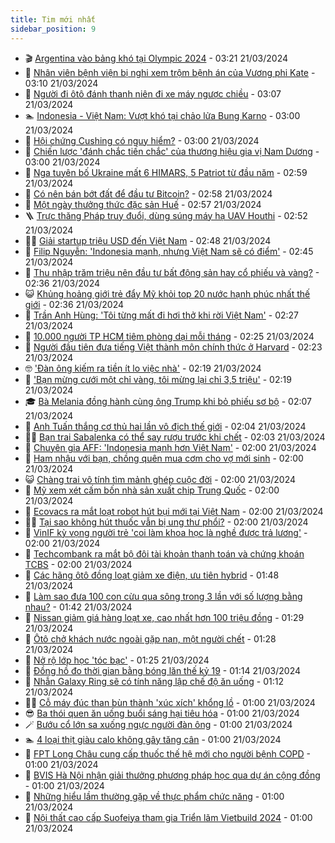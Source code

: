 ```yaml
---
title: Tim mới nhất
sidebar_position: 9
---
```


<!-- vnexpress-tin-moi-nhat:START -->
- 🎬 [Argentina vào bảng khó tại Olympic 2024](https://vnexpress.net/argentina-vao-bang-kho-tai-olympic-2024-4724825.html) - 03:21 21/03/2024
- 🐎 [Nhân viên bệnh viện bị nghi xem trộm bệnh án của Vương phi Kate](https://vnexpress.net/nhan-vien-benh-vien-bi-nghi-xem-trom-benh-an-cua-vuong-phi-kate-4724830.html) - 03:10 21/03/2024
- 🦍 [Người đi ôtô đánh thanh niên đi xe máy ngược chiều](https://vnexpress.net/nguoi-di-oto-danh-thanh-nien-di-xe-may-nguoc-chieu-4724297.html) - 03:07 21/03/2024
- 🏊 [Indonesia - Việt Nam: Vượt khó tại chảo lửa Bung Karno](https://vnexpress.net/indonesia-viet-nam-vuot-kho-tai-chao-lua-bung-karno-4724735.html) - 03:00 21/03/2024
- 🎊 [Hội chứng Cushing có nguy hiểm?](https://vnexpress.net/hoi-chung-cushing-co-nguy-hiem-4724693.html) - 03:00 21/03/2024
- 🎃 [Chiến lược &#39;đánh chắc tiến chắc&#39; của thương hiệu gia vị Nam Dương](https://vnexpress.net/chien-luoc-danh-chac-tien-chac-cua-thuong-hieu-gia-vi-nam-duong-4724502.html) - 03:00 21/03/2024
- 🧰 [Nga tuyên bố Ukraine mất 6 HIMARS, 5 Patriot từ đầu năm](https://vnexpress.net/nga-tuyen-bo-ukraine-mat-6-himars-5-patriot-tu-dau-nam-4724800.html) - 02:59 21/03/2024
- 🔭 [Có nên bán bớt đất để đầu tư Bitcoin?](https://vnexpress.net/co-nen-ban-bot-dat-de-dau-tu-bitcoin-4724797.html) - 02:58 21/03/2024
- 🫶 [Một ngày thưởng thức đặc sản Huế](https://vnexpress.net/mot-ngay-thuong-thuc-dac-san-hue-4722654.html) - 02:57 21/03/2024
- 🪜 [Trực thăng Pháp truy đuổi, dùng súng máy hạ UAV Houthi](https://vnexpress.net/truc-thang-phap-truy-duoi-dung-sung-may-ha-uav-houthi-4724790.html) - 02:52 21/03/2024
- 👨‍🏫 [Giải startup triệu USD đến Việt Nam](https://vnexpress.net/giai-startup-trieu-usd-den-viet-nam-4724725.html) - 02:48 21/03/2024
- 🎊 [Filip Nguyễn: &#39;Indonesia mạnh, nhưng Việt Nam sẽ có điểm&#39;](https://vnexpress.net/filip-nguyen-indonesia-manh-nhung-viet-nam-se-co-diem-4724819.html) - 02:45 21/03/2024
- 🎊 [Thu nhập trăm triệu nên đầu tư bất động sản hay cổ phiếu và vàng?](https://vnexpress.net/thu-nhap-tram-trieu-nen-dau-tu-bat-dong-san-hay-co-phieu-va-vang-4723947.html) - 02:36 21/03/2024
- 😺 [Khủng hoảng giới trẻ đẩy Mỹ khỏi top 20 nước hạnh phúc nhất thế giới](https://vnexpress.net/khung-hoang-gioi-tre-day-my-khoi-top-20-nuoc-hanh-phuc-nhat-the-gioi-4724774.html) - 02:36 21/03/2024
- 🐘 [Trần Anh Hùng: &#39;Tôi từng mất đi hơi thở khi rời Việt Nam&#39;](https://vnexpress.net/tran-anh-hung-toi-tung-mat-di-hoi-tho-khi-roi-viet-nam-4724416.html) - 02:27 21/03/2024
- 🌁 [10.000 người TP HCM tiêm phòng dại mỗi tháng](https://vnexpress.net/10-000-nguoi-tp-hcm-tiem-phong-dai-moi-thang-4724791.html) - 02:25 21/03/2024
- 🐲 [Người đầu tiên đưa tiếng Việt thành môn chính thức ở Harvard](https://vnexpress.net/nguoi-dau-tien-dua-tieng-viet-thanh-mon-chinh-thuc-o-harvard-4724707.html) - 02:23 21/03/2024
- 🤓 [&#39;Đàn ông kiếm ra tiền ít lo việc nhà&#39;](https://vnexpress.net/dan-ong-kiem-ra-tien-it-lo-viec-nha-4724178.html) - 02:19 21/03/2024
- 💪 [&#39;Bạn mừng cưới một chỉ vàng, tôi mừng lại chỉ 3,5 triệu&#39;](https://vnexpress.net/ban-mung-cuoi-mot-chi-vang-toi-mung-lai-chi-3-5-trieu-4724777.html) - 02:19 21/03/2024
- 🎓 [Bà Melania đồng hành cùng ông Trump khi bỏ phiếu sơ bộ](https://vnexpress.net/ba-melania-dong-hanh-cung-ong-trump-khi-bo-phieu-so-bo-4724775.html) - 02:07 21/03/2024
- 🫣 [Anh Tuấn thắng cơ thủ hai lần vô địch thế giới](https://vnexpress.net/anh-tuan-thang-co-thu-hai-lan-vo-dich-the-gioi-4724793.html) - 02:04 21/03/2024
- 🧑‍💻 [Bạn trai Sabalenka có thể say rượu trước khi chết](https://vnexpress.net/ban-trai-sabalenka-co-the-say-ruou-truoc-khi-chet-4724809.html) - 02:03 21/03/2024
- 🐲 [Chuyên gia AFF: &#39;Indonesia mạnh hơn Việt Nam&#39;](https://vnexpress.net/chuyen-gia-aff-indonesia-manh-hon-viet-nam-4724733.html) - 02:00 21/03/2024
- 🌝 [Ham nhậu với bạn, chồng quên mua cơm cho vợ mới sinh](https://vnexpress.net/ham-nhau-voi-ban-chong-quen-mua-com-cho-vo-moi-sinh-4724776.html) - 02:00 21/03/2024
- 😺 [Chàng trai vô tính tìm mảnh ghép cuộc đời](https://vnexpress.net/chang-trai-vo-tinh-tim-manh-ghep-cuoc-doi-4724767.html) - 02:00 21/03/2024
- 🐎 [Mỹ xem xét cấm bốn nhà sản xuất chip Trung Quốc](https://vnexpress.net/my-xem-xet-cam-bon-nha-san-xuat-chip-trung-quoc-4724720.html) - 02:00 21/03/2024
- 🎡 [Ecovacs ra mắt loạt robot hút bụi mới tại Việt Nam](https://vnexpress.net/ecovacs-ra-mat-loat-robot-hut-bui-moi-tai-viet-nam-4724803.html) - 02:00 21/03/2024
- 👨‍🏫 [Tại sao không hút thuốc vẫn bị ung thư phổi?](https://vnexpress.net/tai-sao-khong-hut-thuoc-van-bi-ung-thu-phoi-4724742.html) - 02:00 21/03/2024
- 🦆 [VinIF kỳ vọng người trẻ &#39;coi làm khoa học là nghề được trả lương&#39;](https://vnexpress.net/vinif-ky-vong-nguoi-tre-coi-lam-khoa-hoc-la-nghe-duoc-tra-luong-4724370.html) - 02:00 21/03/2024
- 🚦 [Techcombank ra mắt bộ đôi tài khoản thanh toán và chứng khoán TCBS](https://vnexpress.net/techcombank-ra-mat-bo-doi-tai-khoan-thanh-toan-va-chung-khoan-tcbs-4722393.html) - 02:00 21/03/2024
- 💫 [Các hãng ôtô đồng loạt giảm xe điện, ưu tiên hybrid](https://vnexpress.net/cac-hang-oto-dong-loat-giam-xe-dien-uu-tien-hybrid-4724369.html) - 01:48 21/03/2024
- 🎉 [Làm sao đưa 100 con cừu qua sông trong 3 lần với số lượng bằng nhau?](https://vnexpress.net/lam-sao-dua-100-con-cuu-qua-song-trong-3-lan-voi-so-luong-bang-nhau-4724798.html) - 01:42 21/03/2024
- 🌋 [Nissan giảm giá hàng loạt xe, cao nhất hơn 100 triệu đồng](https://vnexpress.net/nissan-giam-gia-hang-loat-xe-cao-nhat-hon-100-trieu-dong-4724739.html) - 01:29 21/03/2024
- 🤖 [Ôtô chở khách nước ngoài gặp nạn, một người chết](https://vnexpress.net/oto-cho-khach-nuoc-ngoai-gap-nan-mot-nguoi-chet-4724782.html) - 01:28 21/03/2024
- 🦏 [Nở rộ lớp học &#39;tóc bạc&#39;](https://vnexpress.net/no-ro-lop-hoc-toc-bac-4724650.html) - 01:25 21/03/2024
- 🦩 [Đồng hồ đo thời gian bằng bóng lăn thế kỷ 19](https://vnexpress.net/dong-ho-do-thoi-gian-bang-bong-lan-the-ky-19-4723887.html) - 01:14 21/03/2024
- 👺 [Nhẫn Galaxy Ring sẽ có tính năng lập chế độ ăn uống](https://vnexpress.net/nhan-galaxy-ring-se-co-tinh-nang-lap-che-do-an-uong-4724713.html) - 01:12 21/03/2024
- 🧑‍🏫 [Cỗ máy đúc than bùn thành &#39;xúc xích&#39; khổng lồ](https://vnexpress.net/co-may-duc-than-bun-thanh-xuc-xich-khong-lo-4724141.html) - 01:00 21/03/2024
- 😎 [Ba thói quen ăn uống buổi sáng hại tiêu hóa](https://vnexpress.net/ba-thoi-quen-an-uong-buoi-sang-hai-tieu-hoa-4724692.html) - 01:00 21/03/2024
- 🪄 [Bướu cổ lớn sa xuống ngực người đàn ông](https://vnexpress.net/buou-co-lon-sa-xuong-nguc-nguoi-dan-ong-4724633.html) - 01:00 21/03/2024
- 🏊 [4 loại thịt giàu calo không gây tăng cân](https://vnexpress.net/4-loai-thit-giau-calo-khong-gay-tang-can-4724616.html) - 01:00 21/03/2024
- 💃 [FPT Long Châu cung cấp thuốc thế hệ mới cho người bệnh COPD](https://vnexpress.net/fpt-long-chau-cung-cap-thuoc-the-he-moi-cho-nguoi-benh-copd-4724532.html) - 01:00 21/03/2024
- 🦆 [BVIS Hà Nội nhận giải thưởng phương pháp học qua dự án cộng đồng](https://vnexpress.net/bvis-ha-noi-nhan-giai-thuong-phuong-phap-hoc-qua-du-an-cong-dong-4724434.html) - 01:00 21/03/2024
- 🎊 [Những hiểu lầm thường gặp về thực phẩm chức năng](https://vnexpress.net/nhung-hieu-lam-thuong-gap-ve-thuc-pham-chuc-nang-4723945.html) - 01:00 21/03/2024
- 👺 [Nội thất cao cấp Suofeiya tham gia Triển lãm Vietbuild 2024](https://vnexpress.net/noi-that-cao-cap-suofeiya-tham-gia-trien-lam-vietbuild-2024-4723485.html) - 01:00 21/03/2024<!-- vnexpress-tin-moi-nhat:END -->
